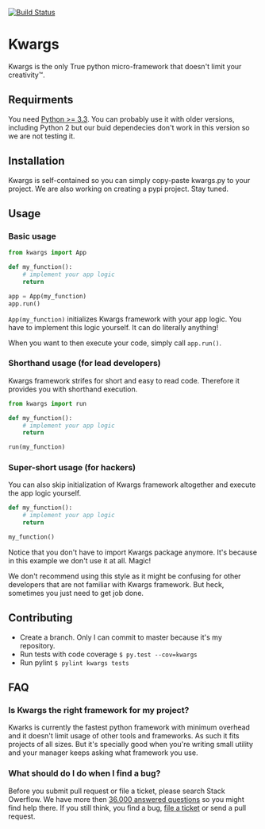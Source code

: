 [![Build Status](https://travis-ci.org/JakubTesarek/kwargs.svg?branch=master)](https://travis-ci.org/JakubTesarek/kwargs)

# Kwargs
Kwargs is the only True python micro-framework that doesn't limit your creativity™.

## Requirments
You need [Python >= 3.3](https://travis-ci.org/JakubTesarek/kwargs). You can
probably use it with older versions, including Python 2 but our buid dependecies
don't work in this version so we are not testing it.

## Installation
Kwargs is self-contained so you can simply copy-paste kwargs.py to your project.
We are also working on creating a pypi project. Stay tuned.

## Usage
### Basic usage
```python
from kwargs import App

def my_function():
	# implement your app logic
	return

app = App(my_function)
app.run()
```

`App(my_function)` initializes Kwargs framework with your app logic. You have to
implement this logic yourself. It can do literally anything!

When you want to then execute your code, simply call `app.run()`.

### Shorthand usage (for lead developers)
Kwargs framework strifes for short and easy to read code. Therefore it provides you with shorthand execution. 

```python
from kwargs import run

def my_function():
	# implement your app logic
	return

run(my_function)
```

### Super-short usage (for hackers)
You can also skip initialization of Kwargs framework altogether and execute
the app logic yourself.

```python
def my_function():
	# implement your app logic
	return

my_function()
```

Notice that you don't have to import Kwargs package anymore. It's because in
this example we don't use it at all. Magic!

We don't recommend using this style as it might be confusing for other developers that are not familiar with Kwargs framework. But heck, sometimes you just need to get job done.

## Contributing
- Create a branch. Only I can commit to master because it's my repository.
- Run tests with code coverage `$ py.test --cov=kwargs`
- Run pylint `$ pylint kwargs tests`

## FAQ
### Is Kwargs the right framework for my project?
Kwarks is currently the fastest python framework with minimum overhead and it doesn't
limit usage of other tools and frameworks. As such it fits projects of all sizes.
But it's specially good when you're writing small utility and your manager keeps asking
what framework you use.

### What should do I do when I find a bug?
Before you submit pull request or file a ticket, please search Stack Owerflow. We have more then [36.000 answered questions](http://stackoverflow.com/search?q=kwargs) so you might find help there. If you still think, you find a bug, [file a ticket](https://github.com/JakubTesarek/kwargs/issues) or send a pull request.